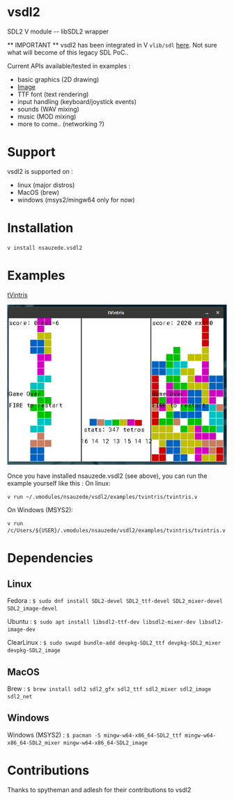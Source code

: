 # vsdl2
SDL2 V module -- libSDL2 wrapper

** IMPORTANT **
vsdl2 has been integrated in V `vlib/sdl` [here](https://github.com/vlang/v/tree/master/vlib/sdl).
Not sure what will become of this legacy SDL PoC..


Current APIs available/tested in examples :
- basic graphics (2D drawing)
- [Image](image/README.md)
- TTF font (text rendering)
- input handling (keyboard/joystick events)
- sounds (WAV mixing)
- music (MOD mixing)
- more to come.. (networking ?)

# Support
vsdl2 is supported on :
- linux (major distros)
- MacOS (brew)
- windows (msys2/mingw64 only for now)

# Installation
`v install nsauzede.vsdl2`

# Examples

[tVintris](https://github.com/nsauzede/vsdl2/tree/master/examples/tvintris)

![tVintris screenshot](https://github.com/nsauzede/vsdl2/blob/master/examples/tvintris/tvintris.png)

Once you have installed nsauzede.vsdl2 (see above), you can run the example yourself like this :
On linux:
```
v run ~/.vmodules/nsauzede/vsdl2/examples/tvintris/tvintris.v
```
On Windows (MSYS2):
```
v run /c/Users/${USER}/.vmodules/nsauzede/vsdl2/examples/tvintris/tvintris.v
```

# Dependencies

## Linux
Fedora :
`$ sudo dnf install SDL2-devel SDL2_ttf-devel SDL2_mixer-devel SDL2_image-devel`

Ubuntu :
`$ sudo apt install libsdl2-ttf-dev libsdl2-mixer-dev libsdl2-image-dev`

ClearLinux :
`$ sudo swupd bundle-add devpkg-SDL2_ttf devpkg-SDL2_mixer devpkg-SDL2_image`

## MacOS
Brew :
`$ brew install sdl2 sdl2_gfx sdl2_ttf sdl2_mixer sdl2_image sdl2_net`

## Windows
Windows (MSYS2) :
`$ pacman -S mingw-w64-x86_64-SDL2_ttf mingw-w64-x86_64-SDL2_mixer mingw-w64-x86_64-SDL2_image`

# Contributions

Thanks to spytheman and adlesh for their contributions to vsdl2
